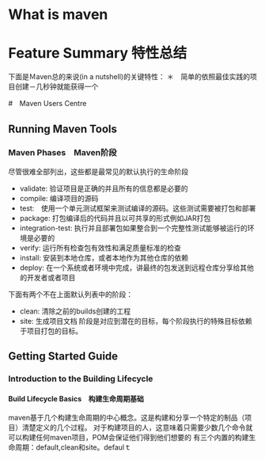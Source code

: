 # What is maven

# Feature Summary 特性总结
下面是Ｍaven总的来说(in a nutshell)的关键特性：
＊　简单的依照最佳实践的项目创建－几秒钟就能获得一个


#　Maven Users Centre

## Running Maven Tools
### Maven Phases　Maven阶段
尽管很难全部列出，这些都是最常见的默认执行的生命阶段
* validate: 验证项目是正确的并且所有的信息都是必要的
* compile: 编译项目的源码
*  test:　使用一个单元测试框架来测试编译的源码。这些测试需要被打包和部署
* package: 打包编译后的代码并且以可共享的形式例如JAR打包 
* integration-test: 执行并且部署包如果整合到一个完整性测试能够被运行的环境是必要的
* verify: 运行所有检查包有效性和满足质量标准的检查
* install: 安装到本地仓库，或者本地作为其他仓库的依赖
* deploy: 在一个系统或者环境中完成，讲最终的包发送到远程仓库分享给其他的开发者或者项目

下面有两个不在上面默认列表中的阶段：
* clean: 清除之前的builds创建的工程
* site: 生成项目文档
阶段是对应到潜在的目标，每个阶段执行的特殊目标依赖于项目打包的目标。

## Getting Started Guide

### Introduction to the Building Lifecycle
#### Build Lifecycle Basics　构建生命周期基础
maven基于几个构建生命周期的中心概念。这是构建和分享一个特定的制品（项目）清楚定义的几个过程。
对于构建项目的人，这意味着只需要少数几个命令就可以构建任何maven项目，POM会保证他们得到他们想要的
有三个内置的构建生命周期：default,clean和site。defaulｔ